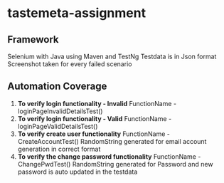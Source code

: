 # tastemeta-assignment

## Framework
Selenium with Java using Maven and TestNg
Testdata is in Json format
Screenshot taken for every failed scenario

## Automation Coverage
1. **To verify login functionality - Invalid** 
		FunctionName - loginPageInvalidDetailsTest()
2. **To verify login functionality - Valid**
	FunctionName - loginPageValidDetailsTest()
3. **To verify create user functionality**
	FunctionName - CreateAccountTest()
	RandomString generated for email account generation in correct format
4. **To verify the change password functionality**
	FunctionName - ChangePwdTest()
	RandomString generated for Password and new password is auto updated in the testdata
